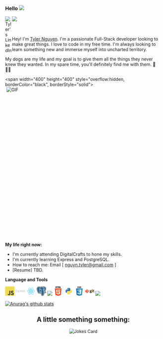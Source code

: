 ### Hello <img src="https://media.giphy.com/media/hvRJCLFzcasrR4ia7z/giphy.gif" width="25px">

<a href="https://www.linkedin.com/in/nguyntyler/">
  <img align="left" alt="Tyler's LinkedIn" width="22px" src="https://raw.githubusercontent.com/peterthehan/peterthehan/master/assets/linkedin.svg" />
</a>

![](https://visitor-badge.glitch.me/badge?page_id=nguyntyler.nguyentyler)

<br />

Hey! I'm [Tyler Nguyen](http://nguyen.tyler-portfolio.com.s3-website-us-east-1.amazonaws.com). I'm a passionate Full-Stack developer looking to make great things. I love to code in my free time. I'm always looking to learn something new and immerse myself into uncharted territory. 

My dogs are my life and my goal is to give them all the things they never knew they wanted. In my spare time, you'll definitely find me with them. 🦮🚶🏻
 
 <span width="400" height="400" style="overflow:hidden, borderColor="black", borderStyle="solid">
 <img align="right" alt="GIF" src="https://media.giphy.com/media/SWchakFYsYDQJZcU7o/source.gif" width="500" height="500" style="objectFit:cover" />
 </span>

**My life right now:**

-   I'm currently attending DigitalCrafts to hone my skills.
-   I'm currently learning Express and PostgreSQL.
-   How to reach me: Email [ nguyn.tyler@gmail.com ]
-   [Resume] TBD.

**Language and Tools**

<code><img height="30" src="https://raw.githubusercontent.com/github/explore/80688e429a7d4ef2fca1e82350fe8e3517d3494d/topics/javascript/javascript.png"></code>
<code><img height="30" src="https://raw.githubusercontent.com/github/explore/80688e429a7d4ef2fca1e82350fe8e3517d3494d/topics/express/express.png"></code>
<code><img height="30" src="https://raw.githubusercontent.com/github/explore/80688e429a7d4ef2fca1e82350fe8e3517d3494d/topics/react/react.png"></code>
<code><img height="30" src="https://raw.githubusercontent.com/github/explore/5c058a388828bb5fde0bcafd4bc867b5bb3f26f3/topics/postgresql/postgresql.png"></code>
<code><img height="30" src="https://img.icons8.com/color/48/000000/nodejs.png"/></code>
<code><img height="30" src="https://raw.githubusercontent.com/github/explore/80688e429a7d4ef2fca1e82350fe8e3517d3494d/topics/html/html.png"></code>
<code><img height="30" src="https://raw.githubusercontent.com/github/explore/80688e429a7d4ef2fca1e82350fe8e3517d3494d/topics/python/python.png"></code>
<code><img height="30" src="https://raw.githubusercontent.com/github/explore/80688e429a7d4ef2fca1e82350fe8e3517d3494d/topics/css/css.png"></code>
<code><img height="30" src="https://raw.githubusercontent.com/github/explore/80688e429a7d4ef2fca1e82350fe8e3517d3494d/topics/git/git.png"></code>
<code><img height="30" src="https://img.icons8.com/fluent/48/000000/visual-studio-code-2019.png"/></code>

[![Anurag's github stats](https://github-readme-stats.vercel.app/api?username=nguyntyler&theme=vue&show_icons=true)](https://github.com/anuraghazra/github-readme-stats)

<h2 align="center">A little something something:</h2>

<p align="center"><img src="https://readme-jokes.vercel.app/api?bgColor=%233C3C3B&qColor=%23bff3c0&aColor=%23fcf4c9&textColor=%23c8c6fa&borderColor=%23f09a9d" alt="Jokes Card" /></p>
